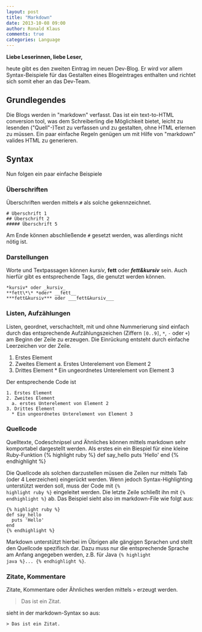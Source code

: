 ```yaml
---
layout: post
title: "Markdown"
date: 2013-10-08 09:00
author: Ronald Klaus
comments: true
categories: Language
---
```


**Liebe Leserinnen, liebe Leser,**

heute gibt es den zweiten Eintrag im neuen Dev-Blog. Er wird vor allem Syntax-Beispiele für das Gestalten eines Blogeintrages enthalten und richtet sich somit eher an das Dev-Team.

<!-- more -->
## Grundlegendes

Die Blogs werden in "markdown" verfasst. Das ist ein text-to-HTML conversion tool, was dem Schreiberling die Möglichkeit bietet, leicht zu lesenden ("Quell"-)Text zu verfassen und zu gestalten, ohne HTML erlernen zu müssen. Ein paar einfache Regeln genügen um mit Hilfe von "markdown" valides HTML zu generieren.

## Syntax

Nun folgen ein paar einfache Beispiele

### Überschriften

Überschriften werden mittels `#` als solche gekennzeichnet.

    # Überschrift 1
    ## Überschrift 2
    ##### Überschrift 5

Am Ende können abschließende `#` gesetzt werden, was allerdings nicht nötig ist.

### Darstellungen

Worte und Textpassagen können *kursiv*, **fett** oder ***fett&kursiv*** sein. Auch hierfür gibt es entsprechende Tags, die genutzt werden können.

    *kursiv* oder _kursiv_
    **fett\*\* *oder* __fett__
    ***fett&kursiv*** oder ___fett&kursiv___ 

### Listen, Aufzählungen

Listen, geordnet, verschachtelt, mit und ohne Nummerierung sind einfach durch das entsprechende Aufzählungszeichen (Ziffern `[0..9]`, `*`, `-` oder `+`) am Beginn der Zeile zu erzeugen. Die Einrückung entsteht durch einfache Leerzeichen vor der Zeile.

  1.  Erstes Element
  2.  Zweites Element
    a. Erstes Unterelement von Element 2
  3.  Drittes Element
    * Ein ungeordnetes Unterelement von Element 3

Der entsprechende Code ist

    1. Erstes Element
    2. Zweites Element
      a. erstes Unterelement von Element 2
    3. Drittes Element
      * Ein ungeordnetes Unterelement von Element 3

### Quellcode

Quelltexte, Codeschnipsel und Ähnliches können mittels markdown sehr komportabel dargestellt werden. Als erstes ein ein Biespiel für eine kleine Ruby-Funktion
{% highlight ruby %}
def say_hello
  puts 'Hello'
end
{% endhighlight %}

Die Quellcode als solchen darzustellen müssen die Zeilen nur mittels Tab (oder 4 Leerzeichen) eingerückt werden. Wenn jedoch Syntax-Highlighting unterstützt werden soll, muss der Code mit <code>{% highlight ruby %}</code> eingeleitet werden. Die letzte Zeile schließt ihn mit <code>{% endhighlight %}</code> ab. Das Beispiel sieht also im markdown-File wie folgt aus:

    {% highlight ruby %}
    def say_hello
      puts 'Hello'
    end
    {% endhighlight %}

Markdown unterstützt hierbei im Übrigen alle gängigen Sprachen und stellt den Quellcode spezifisch dar. Dazu muss nur die entsprechende Sprache am Anfang angegeben werden, z.B. für Java <code>{% highlight java %}... {% endhighlight %}</code>.

### Zitate, Kommentare

Zitate, Kommentare oder Ähnliches werden mittels `>` erzeugt werden.

> Das ist ein Zitat.

sieht in der markdown-Syntax so aus: 

    > Das ist ein Zitat.


